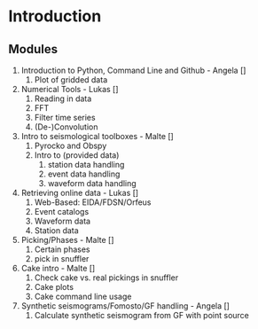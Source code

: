 # Introduction 

## Modules
1. Introduction to Python, Command Line and Github - Angela []
    1. Plot of gridded data
2. Numerical Tools - Lukas []
    1. Reading in data
    2. FFT
    3. Filter time series
    4. (De-)Convolution
3. Intro to seismological toolboxes - Malte []
    1. Pyrocko and Obspy
    2. Intro to (provided data)
        1. station data handling
        2. event data handling
        3. waveform data handling
4. Retrieving online data - Lukas []
    1. Web-Based: EIDA/FDSN/Orfeus
    2. Event catalogs
    3. Waveform data
    4. Station data
5. Picking/Phases - Malte []
    1. Certain phases
    2. pick in snuffler
6. Cake intro - Malte []
    1. Check cake vs. real pickings in snuffler
    2. Cake plots
    3. Cake command line usage
7. Synthetic seismograms/Fomosto/GF handling - Angela []
    1. Calculate synthetic seismogram from GF with point source

